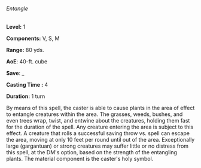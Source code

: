 ###### Entangle

**Level:** 1

**Components:** V, S, M

**Range:** 80 yds.

**AoE**: 40-ft. cube

**Save**: _

**Casting Time :** 4

**Duration:** 1 turn

By means of this spell, the caster is able to cause plants in the area of effect to entangle creatures within the area. The grasses, weeds, bushes, and even trees wrap, twist, and entwine about the creatures, holding them fast for the duration of the spell. Any creature entering the area is subject to this effect. A creature that rolls a successful saving throw vs. spell can escape the area, moving at only 10 feet per round until out of the area. Exceptionally large (gargantuan) or strong creatures may suffer little or no distress from this spell, at the DM's option, based on the strength of the entangling plants. The material component is the caster's holy symbol.